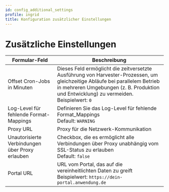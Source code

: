 ```yaml
---
id: config_additional_settings
profile: ingrid
title: Konfiguration zusätzlicher Einstellungen
---
```


# Zusätzliche Einstellungen

| Formular-Feld               | Beschreibung                                                      |
|-----------------------------|-------------------------------------------------------------------|
| Offset Cron-Jobs in Minuten | Dieses Feld ermöglicht die zeitversetzte Ausführung von Harvester-Prozessen, um gleichzeitige Abläufe bei parallelem Betrieb in mehreren Umgebungen (z. B. Produktion und Entwicklung) zu vermeiden. <br>Beispielwert: `0`                                        |
| Log-Level für fehlende Format-Mappings | Definieren Sie das Log-Level für fehlende Format_Mappings <br>Default: `WARNING` |
| Proxy URL                   | Proxy für die Netzwerk-Kommunikation                              |
| Unautorisierte Verbindungen über Proxy erlauben | Checkbox, die es ermöglicht alle Verbindungen über Proxy unabhängig vom SSL-Status zu erlauben <br>Default: `false` |
| Portal URL                  | URL vom Portal, das auf die vereinheitlichten Daten zu greift <br>Beispielwert: `https://dein-portal.anwendung.de` |